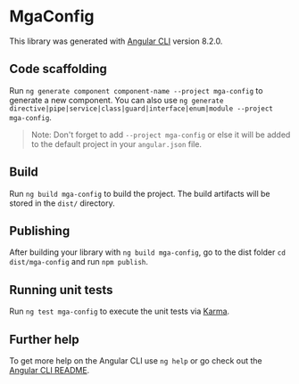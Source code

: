 # MgaConfig

This library was generated with [Angular CLI](https://github.com/angular/angular-cli) version 8.2.0.

## Code scaffolding

Run `ng generate component component-name --project mga-config` to generate a new component. You can also use `ng generate directive|pipe|service|class|guard|interface|enum|module --project mga-config`.
> Note: Don't forget to add `--project mga-config` or else it will be added to the default project in your `angular.json` file. 

## Build

Run `ng build mga-config` to build the project. The build artifacts will be stored in the `dist/` directory.

## Publishing

After building your library with `ng build mga-config`, go to the dist folder `cd dist/mga-config` and run `npm publish`.

## Running unit tests

Run `ng test mga-config` to execute the unit tests via [Karma](https://karma-runner.github.io).

## Further help

To get more help on the Angular CLI use `ng help` or go check out the [Angular CLI README](https://github.com/angular/angular-cli/blob/master/README.md).
